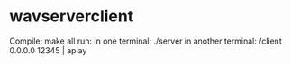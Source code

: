 # wavserverclient
Compile:
make all
run:
in one terminal: ./server
in another terminal:
/client 0.0.0.0 12345 | aplay
